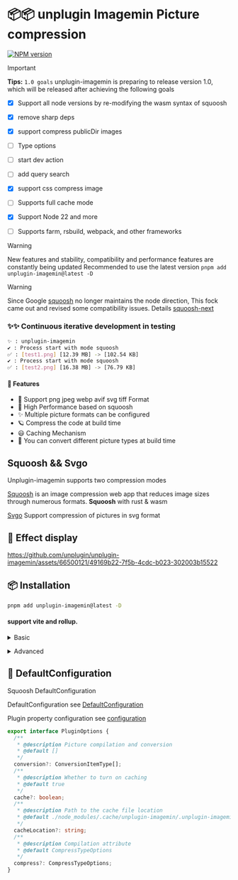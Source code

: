 # 📦📦 unplugin Imagemin Picture compression

[![NPM version](https://img.shields.io/npm/v/unplugin-imagemin?color=a1b858&label=)](https://www.npmjs.com/package/unplugin-imagemin)




> [!IMPORTANT]
> **Tips:**
> `1.0 goals` unplugin-imagemin is preparing to release version 1.0, which will be released after achieving the following goals
- [x] Support all node versions by re-modifying the wasm syntax of squoosh
- [x] remove sharp deps
- [x] support compress publicDir images
- [ ] Type options
- [ ] start dev action
- [ ] add query search
- [x] support css compress image
- [ ] Supports full cache mode
- [x] Support Node 22 and more
- [ ] Supports farm, rsbuild, webpack, and other frameworks


> [!WARNING]
New features and stability, compatibility and performance features are constantly being updated
Recommended to use the latest version  `pnpm add unplugin-imagemin@latest -D`


> [!WARNING]
Since Google [squoosh](https://github.com/GoogleChromeLabs/squoosh) no longer maintains the node direction, This fock came out and revised some compatibility issues. Details [squoosh-next](https://github.com/ErKeLost/squoosh-node-latest)

### ✨✨ Continuous iterative development in testing

```bash
✨ : unplugin-imagemin
✔ : Process start with mode squoosh
✅ : [test1.png] [12.39 MB] -> [102.54 KB]
✔ : Process start with mode squoosh
✅ : [test2.png] [16.38 MB] -> [76.79 KB]
```

#### 🌈 Features

- 🍰 Support png jpeg webp avif svg tiff Format
- 🦾 High Performance based on squoosh
- ✨ Multiple picture formats can be configured
- 🪐 Compress the code at build time
- 😃 Caching Mechanism
- 🌈 You can convert different picture types at build time

## Squoosh && Svgo

Unplugin-imagemin supports two compression modes

[Squoosh](https://github.com/GoogleChromeLabs/squoosh) is an image compression web app that reduces image sizes through numerous formats.
**Squoosh** with rust & wasm

[Svgo](https://github.com/svg/svgo) Support compression of pictures in svg format

## 🍰 Effect display

https://github.com/unplugin/unplugin-imagemin/assets/66500121/49169b22-7f5b-4cdc-b023-302003b15522

## 📦 Installation

```bash
pnpm add unplugin-imagemin@latest -D
```

#### support vite and rollup.

<details>
<summary>Basic</summary><br>

```ts
import { defineConfig } from 'vite';
import vue from '@vitejs/plugin-vue';
import imagemin from 'unplugin-imagemin/vite';
// https://vitejs.dev/config/
export default defineConfig({
  plugins: [vue(), imagemin()],
});
```

<br></details>

<details>
<summary>Advanced</summary><br>

```ts
iimport { defineConfig } from 'vite';
import vue from '@vitejs/plugin-vue';
import imagemin from 'unplugin-imagemin/vite';
import path from 'path';
// https://vitejs.dev/config/
export default defineConfig({
  plugins: [
    vue(),
    imagemin({
      // Default configuration options for compressing different pictures
      compress: {
        jpg: {
          quality: 10,
        },
        jpeg: {
          quality: 10,
        },
        png: {
          quality: 10,
        },
        webp: {
          quality: 10,
        },
      },
      conversion: [
        { from: 'jpeg', to: 'webp' },
        { from: 'png', to: 'webp' },
        { from: 'JPG', to: 'jpeg' },
      ],
    }),
  ],
});

```

<br></details>

## 🌸 DefaultConfiguration

Squoosh DefaultConfiguration 

DefaultConfiguration see [DefaultConfiguration](https://github.com/ErKeLost/unplugin-imagemin/blob/main/src/core/compressOptions.ts)

Plugin property configuration see [configuration](https://github.com/ErKeLost/unplugin-imagemin/blob/main/src/core/types/index.ts)

```typescript
export interface PluginOptions {
  /**
   * @description Picture compilation and conversion
   * @default []
   */
  conversion?: ConversionItemType[];
  /**
   * @description Whether to turn on caching
   * @default true
   */
  cache?: boolean;
  /**
   * @description Path to the cache file location
   * @default ./node_modules/.cache/unplugin-imagemin/.unplugin-imagemin-cache
   */
  cacheLocation?: string;
  /**
   * @description Compilation attribute
   * @default CompressTypeOptions
   */
  compress?: CompressTypeOptions;
}
```
